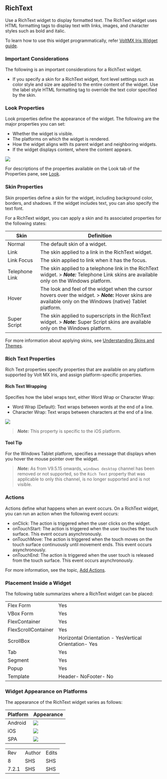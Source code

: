                            


RichText
--------

Use a RichText widget to display formatted text. The RichText widget uses HTML formatting tags to display text with links, images, and character styles such as bold and italic.

To learn how to use this widget programmatically, refer [VoltMX Iris Widget guide](../../../Iris/iris_widget_prog_guide/Content/RichText.md).

### Important Considerations

The following is an important considerations for a RichText widget.

*   If you specify a skin for a RichText widget, font level settings such as color style and size are applied to the entire content of the widget. Use the label style HTML formatting tag to override the text color specified by the skin.

### Look Properties

Look properties define the appearance of the widget. The following are the major properties you can set:

*   Whether the widget is visible.
*   The platforms on which the widget is rendered.
*   How the widget aligns with its parent widget and neighboring widgets.
*   If the widget displays content, where the content appears.

![](Resources/Images/richtext_look.png)

For descriptions of the properties available on the Look tab of the Properties pane, see [Look](Look.md#Flex).

### Skin Properties

Skin properties define a skin for the widget, including background color, borders, and shadows. If the widget includes text, you can also specify the text font.

For a RichText widget, you can apply a skin and its associated properties for the following states:

  
| Skin | Definition |
| --- | --- |
| Normal | The default skin of a widget. |
| Link | The skin applied to a link in the RichText widget. |
| Link Focus | The skin applied to link when it has the focus. |
| Telephone Link | The skin applied to a telephone link in the RichText widget. > **_Note:_** Telephone Link skins are available only on the Windows platform. |
| Hover | The look and feel of the widget when the cursor hovers over the widget. > **_Note:_** Hover skins are available only on the Windows (native) Tablet platform. |
| Super Script | The skin applied to superscripts in the RichText widget. > **_Note:_** Super Script skins are available only on the Windows platform. |

For more information about applying skins, see [Understanding Skins and Themes](Customizing_the_Look_and_Feel_with_Skins.md).

### Rich Text Properties

Rich Text properties specify properties that are available on any platform supported by Volt MX Iris, and assign platform-specific properties.

#### Rich Text Wrapping

Specifies how the label wraps text, either Word Wrap or Character Wrap:

*   Word Wrap (Default): Text wraps between words at the end of a line.
*   Character Wrap: Text wraps between characters at the end of a line.

![](Resources/Images/richtext.png)

> **_Note:_** This property is specific to the iOS platform.

#### Tool Tip

For the Windows Tablet platform, specifies a message that displays when you hover the mouse pointer over the widget.

> **_Note:_** As from V9.5.15 onwards, `windows desktop` channel has been removed or not supported, so the `Rich Text` property that was applicable to only this channel, is no longer supported and is not visible.


### Actions

Actions define what happens when an event occurs. On a RichText widget, you can run an action when the following event occurs:

*   onClick: The action is triggered when the user clicks on the widget.
*   onTouchStart: The action is triggered when the user touches the touch surface. This event occurs asynchronously.
*   onTouchMove: The action is triggered when the touch moves on the touch surface continuously until movement ends. This event occurs asynchronously.
*   onTouchEnd: The action is triggered when the user touch is released from the touch surface. This event occurs asynchronously.

For more information, see the topic, [Add Actions](working_with_Action_Editor.md).

### Placement Inside a Widget

The following table summarizes where a RichText widget can be placed:

<table style="mc-table-style: url('Resources/TableStyles/Basic.css');" class="TableStyle-Basic" cellspacing="0"><colgroup><col class="TableStyle-Basic-Column-Column1"> <col class="TableStyle-Basic-Column-Column1"></colgroup><tbody><tr class="TableStyle-Basic-Body-Body1"><td class="TableStyle-Basic-BodyE-Column1-Body1">Flex Form</td><td class="TableStyle-Basic-BodyD-Column1-Body1">Yes</td></tr><tr class="TableStyle-Basic-Body-Body1"><td class="TableStyle-Basic-BodyE-Column1-Body1">VBox Form</td><td class="TableStyle-Basic-BodyD-Column1-Body1">Yes</td></tr><tr class="TableStyle-Basic-Body-Body1"><td class="TableStyle-Basic-BodyE-Column1-Body1">FlexContainer</td><td class="TableStyle-Basic-BodyD-Column1-Body1">Yes</td></tr><tr class="TableStyle-Basic-Body-Body1"><td class="TableStyle-Basic-BodyE-Column1-Body1">FlexScrollContainer</td><td class="TableStyle-Basic-BodyD-Column1-Body1">Yes</td></tr><tr class="TableStyle-Basic-Body-Body1"><td class="TableStyle-Basic-BodyE-Column1-Body1">ScrollBox</td><td class="TableStyle-Basic-BodyD-Column1-Body1">Horizontal Orientation - YesVertical Orientation- Yes</td></tr><tr class="TableStyle-Basic-Body-Body1"><td class="TableStyle-Basic-BodyE-Column1-Body1">Tab</td><td class="TableStyle-Basic-BodyD-Column1-Body1">Yes</td></tr><tr class="TableStyle-Basic-Body-Body1"><td class="TableStyle-Basic-BodyE-Column1-Body1">Segment</td><td class="TableStyle-Basic-BodyD-Column1-Body1">Yes</td></tr><tr class="TableStyle-Basic-Body-Body1"><td class="TableStyle-Basic-BodyE-Column1-Body1">Popup</td><td class="TableStyle-Basic-BodyD-Column1-Body1">Yes</td></tr><tr class="TableStyle-Basic-Body-Body1"><td class="TableStyle-Basic-BodyB-Column1-Body1">Template&nbsp;</td><td class="TableStyle-Basic-BodyA-Column1-Body1">Header- NoFooter- No</td></tr></tbody></table>

### Widget Appearance on Platforms

The appearance of the RichText widget varies as follows:

  
| Platform | Appearance |
| --- | --- |
| Android | ![](Resources/Images/rt-and.png) |
| iOS | ![](Resources/Images/rt-ip.png) |
| SPA | ![](Resources/Images/rt-andtc.png) |

<table style="margin-left: 0;margin-right: auto;mc-table-style: url]('Resources/TableStyles/RevisionTable.css');" class="TableStyle-RevisionTable" cellspacing="0" data-mc-conditions="Default.md5 Only"><colgroup><col class="TableStyle-RevisionTable-Column-Column1" style="width: 26px;"> <col class="TableStyle-RevisionTable-Column-Column1"> <col class="TableStyle-RevisionTable-Column-Column1"></colgroup><tbody><tr class="TableStyle-RevisionTable-Body-Body1"><td class="TableStyle-RevisionTable-BodyE-Column1-Body1" data-mc-conditions="Default.HTML5 Only">Rev</td><td class="TableStyle-RevisionTable-BodyE-Column1-Body1" data-mc-conditions="Default.HTML5 Only">Author</td><td class="TableStyle-RevisionTable-BodyD-Column1-Body1" data-mc-conditions="Default.HTML5 Only">Edits</td></tr><tr class="TableStyle-RevisionTable-Body-Body1"><td class="TableStyle-RevisionTable-BodyE-Column1-Body1" data-mc-conditions="Default.HTML5 Only">8</td><td class="TableStyle-RevisionTable-BodyE-Column1-Body1" data-mc-conditions="Default.HTML5 Only">SHS</td><td class="TableStyle-RevisionTable-BodyD-Column1-Body1" data-mc-conditions="Default.HTML5 Only">SHS</td></tr><tr class="TableStyle-RevisionTable-Body-Body1"><td class="TableStyle-RevisionTable-BodyB-Column1-Body1" data-mc-conditions="Default.HTML5 Only">7.2.1</td><td class="TableStyle-RevisionTable-BodyB-Column1-Body1" data-mc-conditions="Default.HTML5 Only">SHS</td><td class="TableStyle-RevisionTable-BodyA-Column1-Body1" data-mc-conditions="Default.HTML5 Only">SHS</td></tr></tbody></table>
